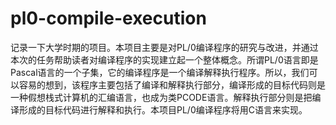 # pl0-compile-execution
记录一下大学时期的项目。本项目主要是对PL/0编译程序的研究与改进，并通过本次的任务帮助读者对编译程序的实现建立起一个整体概念。所谓PL/0语言即是Pascal语言的一个子集，它的编译程序是一个编译解释执行程序。所以，我们可以容易的想到，该程序主要包括了编译和解释执行部分，编译形成的目标代码则是一种假想栈式计算机的汇编语言，也成为类PCODE语言。解释执行部分则是把编译形成的目标代码进行解释和执行。本项目PL/0编译程序将用C语言来实现。

